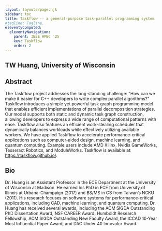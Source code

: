 ```yaml
---
layout: layouts/page.njk
sidebar: toc
title: Taskflow -- a general-purpose task-parallel programming system
#tagline: Tagline.
eleventyComputed:
  eleventyNavigation:
    parent: IEEE HPEC '25
    key: Taskflow
    order: 2
---
```


## TW Huang, University of Wisconsin

## Abstract

The Taskflow project addresses the long-standing challenge: "How can we make it easier for C++ developers to write complex parallel algorithms?" Taskflow introduces a simple yet powerful task graph programming model that enables efficient implementations of parallel decomposition strategies. Our model supports both static and dynamic task graph construction, allowing developers to express a wide range of computational patterns with ease. Taskflow also features an efficient work-stealing scheduler that dynamically balances workloads while effectively utilizing available workers. We have applied Taskflow to accelerate performance-critical applications such as computer-aided design, machine learning, and quantum computing. Example users include AMD Xilinx, Nvidia GameWorks, Tesseract Robotics, and ModuleWorks. Taskflow is available at: https://taskflow.github.io/.

## Bio

Dr. Huang is an Assistant Professor in the ECE Department at the University of Wisconsin at Madison. He earned his PhD in ECE from University of Illinois at Urbana-Champaign (2017) and BS/MS in CS from Taiwan’s NCKU (2011). His research focuses on software systems for performance-critical applications, including CAD, machine learning, and quantum computing. Dr. Huang has received several awards, including the ACM SIGDA Outstanding PhD Dissertation Award, NSF CAREER Award, Humboldt Research Fellowship, ACM SIGDA Outstanding New Faculty Award, the ICCAD 10-Year Most Influential Paper Award, and DAC Under 40 Innovator Award.
